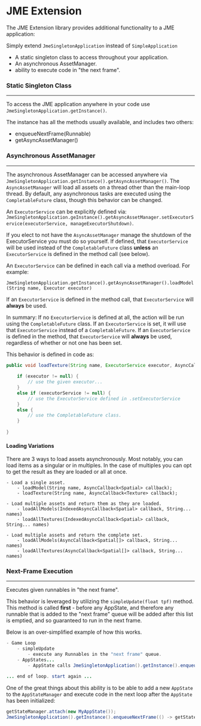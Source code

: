 JME Extension
===

The JME Extension library provides additional functionality to a JME application:

Simply extend `JmeSingletonApplication` instead of `SimpleApplication`

- A static singleton class to access throughout your application.
- An asynchronous AssetManager.
- ability to execute code in "the next frame".

### Static Singleton Class

---

To access the JME application anywhere in your code use `JmeSingletonApplication.getInstance()`.

The instance has all the methods usually available, and includes two others:
- enqueueNextFrame(Runnable)
- getAsyncAssetManager()

### Asynchronous AssetManager

---

The asynchronous AssetManager can be accessed anywhere via `JmeSingletonApplication.getInstance().getAsyncAssetManager()`.
The `AsyncAssetManager` will load all assets on a thread other than the main-loop thread. By default, any asynchronous
tasks are executed using the `CompletableFuture` class, though this behavior can be changed.

An `ExecutorService` can be explicitly defined via:
`JmeSingletonApplication.geInstance().getAsyncAssetManager.setExecutorService(executorService, manageExecutorShutdown)`.

If you elect to not have the `AsyncAssetManager` manage the shutdown of the ExecutorService you must do so yourself. If
defined, that `ExecutorService` will be used instead of the `CompletableFuture` class **unless** an `ExecutorService` is
defined in the method call (see below).

An `ExecutorService` can be defined in each call via a method overload. For example:

`JmeSingletonApplication.getInstance().getAsyncAssetManager().loadModel(String name, Executor executor)`

If an `ExecutorService` is defined in the method call, that `ExecutorService` will **always** be used.

In summary: If no `ExecutorService` is defined at all, the action will be run using the `CompletableFuture` class. If
an `ExecutorService` is set, it will use that `ExecutorService` instead of a `CompletableFuture`. If an `ExecutorService`
is defined in the method, that `ExecutorService` will **always** be used, regardless of whether or not one has been set.

This behavior is defined in code as:

```java
public void loadTexture(String name, ExecutorService executor, AsyncCallback<Texture>) {
    
    if (executor != null) {
        // use the given executor...
    }
    else if (executorService != null) {
        // use the ExecutorService defined in .setExecutorService 
    }
    else {
        // use the CompletableFuture class.
    }
    
}
```

#### Loading Variations

There are 3 ways to load assets asynchronously. Most notably, you can load items as a singular or in multiples. In the
case of multiples you can opt to get the result as they are loaded or all at once.

```
- Load a single asset.
    - loadModel(String name, AsyncCallback<Spatial> callback);
    - loadTexture(String name, AsyncCallback<Texture> callback);

- Load multiple assets and return them as they are loaded.
    - loadAllModels(IndexedAsyncCallback<Spatial> callback, String... names)
    - loadAllTextures(IndexedAsyncCallback<Spatial> callback, String... names)
    
- Load multiple assets and return the complete set.
    - loadAllModels(AsyncCallback<Spatial[]> callback, String... names)
    - loadAllTextures(AsyncCallback<Spatial[]> callback, String... names)
```

### Next-Frame Execution

---

Executes given runnables in "the next frame".

This behavior is leveraged by utilizing the `simpleUpdate(float tpf)` method. This method is called **first** - before
any AppState, and therefore any runnable that is added to the "next frame" queue will be added after this list is emptied,
and so guaranteed to run in the next frame.

Below is an over-simplified example of how this works.

```java
- Game Loop
    - simpleUpdate
        - execute any Runnables in the "next frame" queue.
    - AppStates...
        - AppState calls JmeSingletonApplication().getInstance().enqueueNextFrame(runnable).

... end of loop. start again ...
```

One of the great things about this ability is to be able to add a new `AppState` to the `AppStateManager` and execute
code in the next loop after the `AppState` has been initialized:

```java
getStateManager.attach(new MyAppState());
JmeSingletonApplication().getInstance().enqueueNextFrame(() -> getStateManager.getState(MyAppState.class).doSomethingAfterInitialization());
```